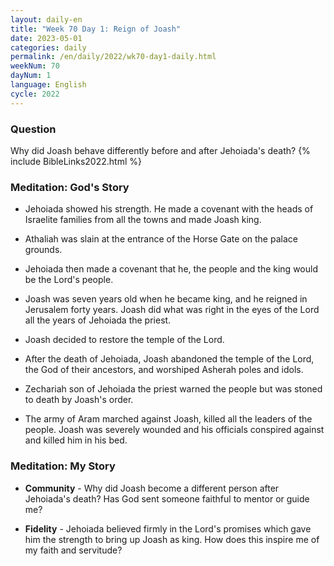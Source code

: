 ```yaml
---
layout: daily-en
title: "Week 70 Day 1: Reign of Joash"
date: 2023-05-01
categories: daily
permalink: /en/daily/2022/wk70-day1-daily.html
weekNum: 70
dayNum: 1
language: English
cycle: 2022
---
```

### Question     
Why did Joash behave differently before and after Jehoiada's death?
{% include BibleLinks2022.html %} 

### Meditation: God's Story   
+ Jehoiada showed his strength. He made a covenant with the heads of Israelite families from all the towns and made Joash king. 

+ Athaliah was slain at the entrance of the Horse Gate on the palace grounds. 

+ Jehoiada then made a covenant that he, the people and the king would be the Lord's people. 

+ Joash was seven years old when he became king, and he reigned in Jerusalem forty years. Joash did what was right in the eyes of the Lord all the years of Jehoiada the priest. 

+ Joash decided to restore the temple of the Lord. 

+ After the death of Jehoiada, Joash abandoned the temple of the Lord, the God of their ancestors, and worshiped Asherah poles and idols. 

+ Zechariah son of Jehoiada the priest warned the people but was stoned to death by Joash's order. 

+ The army of Aram marched against Joash, killed all the leaders of the people. Joash was severely wounded and his officials conspired against and killed him in his bed. 

### Meditation: My Story   
+ **Community** - Why did Joash become a different person after Jehoiada's death? Has God sent someone faithful to mentor or guide me? 

+ **Fidelity** - Jehoiada believed firmly in the Lord's promises which gave him the strength to bring up Joash as king. How does this inspire me of my faith and servitude? 
